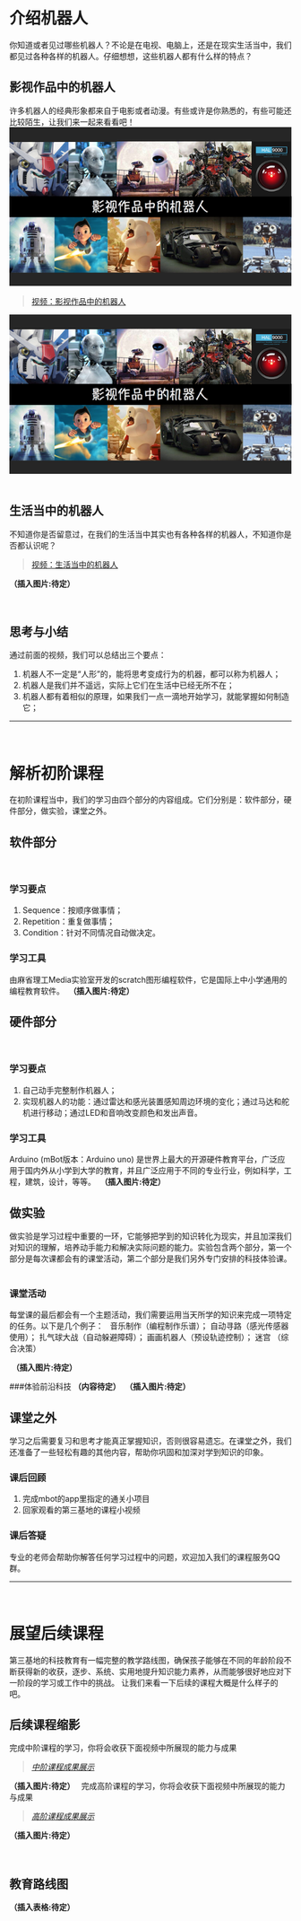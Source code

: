 # 介绍机器人
你知道或者见过哪些机器人？不论是在电视、电脑上，还是在现实生活当中，我们都见过各种各样的机器人。仔细想想，这些机器人都有什么样的特点？
 
## 影视作品中的机器人
许多机器人的经典形象都来自于电影或者动漫。有些或许是你熟悉的，有些可能还比较陌生，让我们来一起来看看吧！
![](/assets/01.png)
>[视频：影视作品中的机器人](https://v.qq.com/x/page/f05452867u8.html)

[![视频：影视作品中的机器人](/assets/01.png)](https://v.qq.com/x/page/f05452867u8.html)
 
## 生活当中的机器人
不知道你是否留意过，在我们的生活当中其实也有各种各样的机器人，不知道你是否都认识呢？
>[视频：生活当中的机器人](https://v.qq.com/x/page/e0553in5nqq.html)


**（插入图片:待定）**

 
## 思考与小结
通过前面的视频，我们可以总结出三个要点：

1. 机器人不一定是“人形”的，能将思考变成行为的机器，都可以称为机器人；
2. 机器人是我们并不遥远，实际上它们在生活中已经无所不在；
3. 机器人都有着相似的原理，如果我们一点一滴地开始学习，就能掌握如何制造它；
 
***

 
# 解析初阶课程
在初阶课程当中，我们的学习由四个部分的内容组成。它们分别是：软件部分，硬件部分，做实验，课堂之外。
 
## 软件部分
 
### 学习要点
1. Sequence：按顺序做事情；
2. Repetition：重复做事情；
3. Condition：针对不同情况自动做决定。

### 学习工具
由麻省理工Media实验室开发的scratch图形编程软件，它是国际上中小学通用的编程教育软件。
 **（插入图片:待定）**

## 硬件部分
 
### 学习要点

1. 自己动手完整制作机器人；
2. 实现机器人的功能：通过雷达和感光装置感知周边环境的变化；通过马达和舵机进行移动；通过LED和音响改变颜色和发出声音。

### 学习工具
Arduino (mBot版本：Arduino uno) 是世界上最大的开源硬件教育平台，广泛应用于国内外从小学到大学的教育，并且广泛应用于不同的专业行业，例如科学，工程，建筑，设计，等等。
 **（插入图片:待定）**

## 做实验
做实验是学习过程中重要的一环，它能够把学到的知识转化为现实，并且加深我们对知识的理解，培养动手能力和解决实际问题的能力。实验包含两个部分，第一个部分是每次课都会有的课堂活动，第二个部分是我们另外专门安排的科技体验课。
 
### 课堂活动
每堂课的最后都会有一个主题活动，我们需要运用当天所学的知识来完成一项特定的任务。以下是几个例子：
 
音乐制作（编程制作乐谱）；
自动寻路（感光传感器使用）；
扎气球大战（自动躲避障碍）；
画画机器人（预设轨迹控制）；
迷宫 （综合决策）

 **（插入图片:待定）**

###体验前沿科技
**（内容待定）**
 **（插入图片:待定）**

## 课堂之外
学习之后需要复习和思考才能真正掌握知识，否则很容易遗忘。在课堂之外，我们还准备了一些轻松有趣的其他内容，帮助你巩固和加深对学到知识的印象。
 
### 课后回顾
1. 完成mbot的app里指定的通关小项目
2. 回家观看的第三基地的课程小视频

### 课后答疑
专业的老师会帮助你解答任何学习过程中的问题，欢迎加入我们的课程服务QQ群。
 
***
 
# 展望后续课程
第三基地的科技教育有一幅完整的教学路线图，确保孩子能够在不同的年龄阶段不断获得新的收获，逐步、系统、实用地提升知识能力素养，从而能够很好地应对下一阶段的学习或工作中的挑战。
让我们来看一下后续的课程大概是什么样子的吧。
 
## 后续课程缩影
完成中阶课程的学习，你将会收获下面视频中所展现的能力与成果
>[*中阶课程成果展示*](https://v.qq.com/x/page/v0549552356.html)

**（插入图片:待定）**
 
完成高阶课程的学习，你将会收获下面视频中所展现的能力与成果
>[*高阶课程成果展示*](https://v.qq.com/x/page/l05528yw32c.html)

**（插入图片:待定）**


 
## 教育路线图
**（插入表格:待定）**



